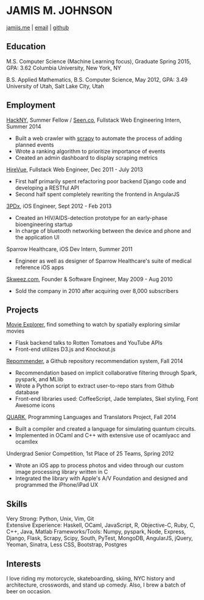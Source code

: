 # JAMIS M. JOHNSON
[jamiis.me](http://jamiis.me) | [email](mailto:jamismanwaring@gmail.com) | [github](https://github.com/jamiis)

## Education
M.S. Computer Science (Machine Learning focus), Graduate Spring 2015, GPA: 3.62
Columbia University, New York, NY  

B.S. Applied Mathematics, B.S. Computer Science, May 2012, GPA: 3.49  
University of Utah, Salt Lake City, Utah

## Employment
[HackNY](http://hackny.org/a/2014/07/hackny-2014-fellowship-demofest-and-class-announcement/), Summer Fellow / [Seen.co](http://seen.co/), Fullstack Web Engineering Intern, Summer 2014  
- Built a web crawler with [scrapy](http://scrapy.org/) to automate the process of adding planned events  
- Wrote a ranking algorithm to prioritize importance of events  
- Created an admin dashboard to display scraping metrics  

[HireVue](http://hirevue.com/), Fullstack Web Engineer, Dec 2011 - July 2013  
- First half primarily spent refactoring poor backend Django code and developing a RESTful API  
- Second half spent completely rewriting the frontend in AngularJS  

[3PDx](http://www.3pdx.com/), iOS Engineer, Sept 2012 - Feb 2013  
- Created an HIV/AIDS-detection prototype for an early-phase bioengineering startup  
- In charge of bluetooth networking between the device and phone and the application UI  

Sparrow Healthcare, iOS Dev Intern, Summer 2011  
- Engineer as well as designer of Sparrow Healthcare's suite of medical reference iOS apps  

[Skweez.com](http://skweez.com/), Founder & Software Engineer, May 2009 - Aug 2010  
- Sold the company in 2010 after acquiring over 8,000 subscribers  

## Projects
[Movie Explorer](https://movieexplorer.me), find something to watch by spatially exploring similar movies
- Flask backend talks to Rotten Tomatoes and YouTube APIs
- Front-end utilizes D3.js and Knockout.js

[Repommender](https://github.com/jamiis/repommender), a Github repository recommendation system, Fall 2014
- Recommendation based on implicit collaborative filtering through Spark, pyspark, and MLlib
- Wrote a Python script to extract user-to-repo stars from Github database
- Front-end libraries used: CoffeeScript, Jade templates, Skel styling, Font Awesome icons

[QUARK](https://github.com/quarklang/QUARK), Programming Languages and Translators Project, Fall 2014
- Built a compiler and created a language for simulating quantum circuits. 
- Implemented in OCaml and C++ with extensive use of ocamlyacc and ocamllex

Undergrad Senior Competition, 1st Place of 25 Teams, Spring 2012  
- Wrote an iOS app to process photos and video through our custom image processing library written in C  
- Integrated the library with Apple's A/V Foundation and designed and programmed the iPhone/iPad UX  

## Skills
Very Strong: Python, Unix, Vim, Git  
Extensive Experience: Haskell, OCaml, JavaScript, R, Objective-C, Ruby, C, C++, Java, Matlab
Frameworks/Tools: Numpy, pyspark, Node, Express, Django, Flask, Scrapy, Scipy, South, PyTest, MongoDB, AngularJS, jQuery, Yeoman, Sinatra, Less CSS, Bootstrap, Postgres

## Interests
I love riding my motorcycle, skateboarding, skiing, NYC history and architecture, crosswords, and stand up comedy. Also, I brew a batch of beer on occasion.  
